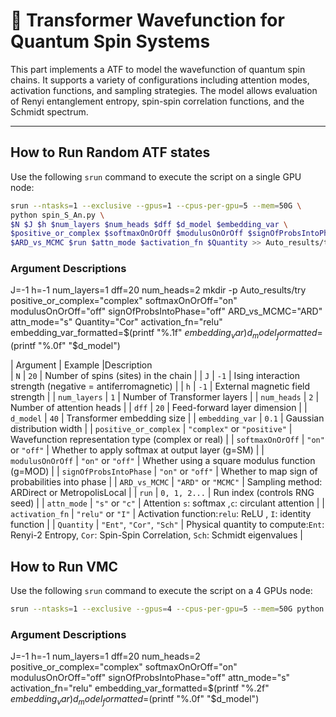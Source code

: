 # 🧠 Transformer Wavefunction for Quantum Spin Systems

This part implements a ATF to model the wavefunction of quantum spin chains. It supports a variety of configurations including attention modes, activation functions, and sampling strategies. The model allows evaluation of Renyi entanglement entropy, spin-spin correlation functions, and the Schmidt spectrum.

---

## How to Run Random ATF states

Use the following `srun` command to execute the script on a single GPU node:

```bash
srun --ntasks=1 --exclusive --gpus=1 --cpus-per-gpu=5 --mem=50G \
python spin_S_An.py \
$N $J $h $num_layers $num_heads $dff $d_model $embedding_var \
$positive_or_complex $softmaxOnOrOff $modulusOnOrOff $signOfProbsIntoPhase \
$ARD_vs_MCMC $run $attn_mode $activation_fn $Quantity >> Auto_results/try/output.log 2>&1 &
```

### Argument Descriptions

J=-1
h=-1
num_layers=1
dff=20
num_heads=2
mkdir -p Auto_results/try
positive_or_complex="complex"
softmaxOnOrOff="on"
modulusOnOrOff="off"
signOfProbsIntoPhase="off"
ARD_vs_MCMC="ARD"
attn_mode="s"
Quantity="Cor"
activation_fn="relu"
embedding_var_formatted=$(printf "%.1f" $embedding_var)
d_model_formatted=$(printf "%.0f" "$d_model")

| Argument               | Example                     |Description                                                                                               
| `N`                    | `20`                        | Number of spins (sites) in the chain                                                                                  |
| `J`                    | `-1`                        | Ising interaction strength (negative = antiferromagnetic)                                                             |
| `h`                    | `-1`                        | External magnetic field strength                                                                                      |
| `num_layers`           | `1`                         | Number of Transformer layers                                                                                          |
| `num_heads`            | `2`                         | Number of attention heads                                                                                             |
| `dff`                  | `20`                        | Feed-forward layer dimension                                                                                          |
| `d_model`              | `40`                        | Transformer embedding size                                                                                            |
| `embedding_var`        | `0.1`                       | Gaussian distribution width                                                                                           |
| `positive_or_complex`  | `"complex"` or `"positive"` | Wavefunction representation type  (complex or real)                                                                   |
| `softmaxOnOrOff`       | `"on"` or `"off"`           | Whether to apply softmax at output layer (g=SM)                                                                       |
| `modulusOnOrOff`       | `"on"` or `"off"`           | Whether using a square modulus function   (g=MOD)                                                                     |
| `signOfProbsIntoPhase` | `"on"` or `"off"`           | Whether to map sign of probabilities into phase                                                                       |
| `ARD_vs_MCMC`          | `"ARD"` or `"MCMC"`         | Sampling method: ARDirect or MetropolisLocal                                                                          |
| `run`                  | `0, 1, 2...`                | Run index (controls RNG seed)                                                                                         |
| `attn_mode`            | `"s"` or `"c"`              | Attention `s`: softmax ,`c`: circulant attention                                                                      |
| `activation_fn`        | `"relu"` or `"I"`           | Activation function:`relu`: ReLU , `I`: identity function                                                             |
| `Quantity`             | `"Ent"`, `"Cor"`, `"Sch"`   | Physical quantity to compute:`Ent`: Renyi-2 Entropy, `Cor`: Spin-Spin Correlation, `Sch`: Schmidt eigenvalues         |



## How to Run VMC 

Use the following `srun` command to execute the script on a 4 GPUs node:

```bash
srun --ntasks=1 --exclusive --gpus=4 --cpus-per-gpu=5 --mem=50G python vmc_ATF.py $N $J $h $num_layers $num_heads $dff "$d_model_formatted" "$embedding_var_formatted" $positive_or_complex $softmaxOnOrOff $modulusOnOrOff $signOfProbsIntoPhase $attn_mode $activation_fn $seed 

```

### Argument Descriptions

J=-1
h=-1
num_layers=1
dff=20
num_heads=2
positive_or_complex="complex"
softmaxOnOrOff="on"
modulusOnOrOff="off"
signOfProbsIntoPhase="off"
attn_mode="s"
activation_fn="relu"
embedding_var_formatted=$(printf "%.2f" $embedding_var)
d_model_formatted=$(printf "%.0f" "$d_model")